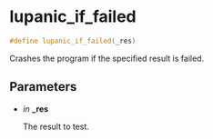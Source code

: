 # lupanic_if_failed

```c++
#define lupanic_if_failed(_res)
```

Crashes the program if the specified result is failed. 



## Parameters
* *in* **_res**

    The result to test. 

